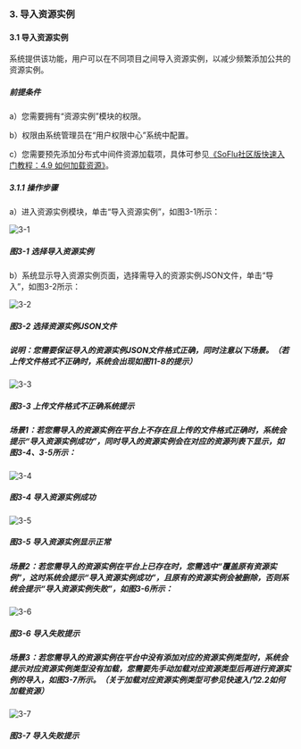 ### 3. 导入资源实例

#### 3.1 导入资源实例

系统提供该功能，用户可以在不同项目之间导入资源实例，以减少频繁添加公共的资源实例。

##### 前提条件

a）您需要拥有“资源实例”模块的权限。

b）权限由系统管理员在“用户权限中心”系统中配置。

c）您需要预先添加分布式中间件资源加载项，具体可参见[《SoFlu社区版快速入门教程：4.9 如何加载资源》](https://gitee.com/feisuanyz/SoFlu-adp/blob/master/SoFlu%E7%A4%BE%E5%8C%BA%E7%89%88%E6%95%99%E7%A8%8B/SoFlu%E7%A4%BE%E5%8C%BA%E7%89%88%E5%BF%AB%E9%80%9F%E5%85%A5%E9%97%A8%E6%95%99%E7%A8%8B/SoFlu%E7%A4%BE%E5%8C%BA%E7%89%88%E5%BF%AB%E9%80%9F%E5%85%A5%E9%97%A8%E6%95%99%E7%A8%8B.md)。

##### 3.1.1 操作步骤

a）进入资源实例模块，单击“导入资源实例”，如图3-1所示：

![3-1](https://www.feisuanyz.com/fsimage/zc-image/cz_11_13_6.png)

##### 图3-1 选择导入资源实例

b）系统显示导入资源实例页面，选择需导入的资源实例JSON文件，单击“导入”，如图3-2所示：

![3-2](https://www.feisuanyz.com/fsimage/zc-image/cz_11_13_7.png)

##### 图3-2 选择资源实例JSON文件

##### 说明：您需要保证导入的资源实例JSON文件格式正确，同时注意以下场景。（若上传文件格式不正确时，系统会出现如图11-8的提示）

![3-3](https://www.feisuanyz.com/fsimage/zc-image/cz_11_13_8.png)

##### 图3-3 上传文件格式不正确系统提示

##### 场景1：若您需导入的资源实例在平台上不存在且上传的文件格式正确时，系统会提示“导入资源实例成功”，同时导入的资源实例会在对应的资源列表下显示，如图3-4、3-5所示：

![3-4](https://www.feisuanyz.com/fsimage/zc-image/cz_11_13_9.png)

##### 图3-4 导入资源实例成功

![3-5](https://www.feisuanyz.com/fsimage/zc-image/cz_11_13_10.png)

##### 图3-5 导入资源实例显示正常

##### 场景2：若您需导入的资源实例在平台上已存在时，您需选中“覆盖原有资源实例”，这时系统会提示“导入资源实例成功”，且原有的资源实例会被删除，否则系统会提示“导入资源实例失败”，如图3-6所示：

![3-6](https://www.feisuanyz.com/fsimage/zc-image/cz_11_13_11.png)

##### 图3-6 导入失败提示

##### 场景3：若您需导入的资源实例在平台中没有添加对应的资源实例类型时，系统会提示对应资源实例类型没有加载，您需要先手动加载对应资源类型后再进行资源实例的导入，如图3-7所示。（关于加载对应资源实例类型可参见快速入门2.2如何加载资源）

![3-7](https://www.feisuanyz.com/fsimage/zc-image/zysl/daoru.png)

##### 图3-7 导入失败提示
